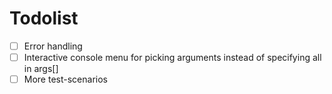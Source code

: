 # Todolist

- [ ] Error handling
- [ ] Interactive console menu for picking arguments instead of specifying all in args[]
- [ ] More test-scenarios